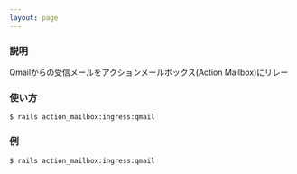 ```yaml
---
layout: page
---
```


### 説明

Qmailからの受信メールをアクションメールボックス(Action Mailbox)にリレー

### 使い方

    $ rails action_mailbox:ingress:qmail

### 例

    $ rails action_mailbox:ingress:qmail
